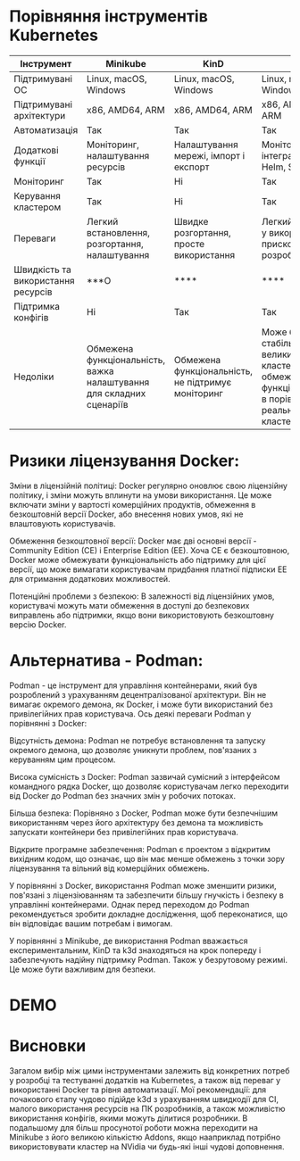 # Порівняння інструментів Kubernetes

| Інструмент   | Minikube              | KinD                 | k3d                    |
|--------------|-----------------------|----------------------|------------------------|
| Підтримувані ОС | Linux, macOS, Windows | Linux, macOS, Windows | Linux, macOS, Windows |
| Підтримувані архітектури | x86, AMD64, ARM | x86, AMD64, ARM | x86, AMD64, ARM |
| Автоматизація | Так | Так | Так |
| Додаткові функції | Моніторинг, налаштування ресурсів | Налаштування мережі, імпорт і експорт | Моніторинг, інтеграція з Helm, Skaffold |
| Моніторинг | Так | Ні | Так |
| Керування кластером | Так | Ні | Так |
| Переваги | Легкий встановлення, розгортання, налаштування | Швидке розгортання, просте використання | Легкий, зручний у використанні, прискорює розробку |
| Швидкість та використання ресурсів| ***О | **** | **** |
| Підтримка конфігів | Ні | Так | Так |
| Недоліки | Обмежена функціональність, важка налаштування для складних сценаріїв | Обмежена функціональність, не підтримує моніторинг | Може бути менш стабільним для великих кластерів, обмежена функціональність в порівнянні з реальним кластером |


# Ризики ліцензування Docker:
Зміни в ліцензійній політиці: Docker регулярно оновлює свою ліцензійну політику, і зміни можуть вплинути на умови використання. Це може включати зміни у вартості комерційних продуктів, обмеження в безкоштовній версії Docker, або внесення нових умов, які не влаштовують користувачів.

Обмеження безкоштовної версії: Docker має дві основні версії - Community Edition (CE) і Enterprise Edition (EE). Хоча CE є безкоштовною, Docker може обмежувати функціональність або підтримку для цієї версії, що може вимагати користувачам придбання платної підписки EE для отримання додаткових можливостей.

Потенційні проблеми з безпекою: В залежності від ліцензійних умов, користувачі можуть мати обмеження в доступі до безпекових виправлень або підтримки, якщо вони використовують безкоштовну версію Docker.

# Альтернатива - Podman:
Podman - це інструмент для управління контейнерами, який був розроблений з урахуванням децентралізованої архітектури. Він не вимагає окремого демона, як Docker, і може бути використаний без привілегійних прав користувача. Ось деякі переваги Podman у порівнянні з Docker:

Відсутність демона: Podman не потребує встановлення та запуску окремого демона, що дозволяє уникнути проблем, пов'язаних з керуванням цим процесом.

Висока сумісність з Docker: Podman зазвичай сумісний з інтерфейсом командного рядка Docker, що дозволяє користувачам легко переходити від Docker до Podman без значних змін у робочих потоках.

Більша безпека: Порівняно з Docker, Podman може бути безпечнішим використанням через його архітектуру без демона та можливість запускати контейнери без привілегійних прав користувача.

Відкрите програмне забезпечення: Podman є проектом з відкритим вихідним кодом, що означає, що він має менше обмежень з точки зору ліцензування та вільний від комерційних обмежень.

У порівнянні з Docker, використання Podman може зменшити ризики, пов'язані з ліцензіюванням та забезпечити більшу гнучкість і безпеку в управлінні контейнерами. Однак перед переходом до Podman рекомендується зробити докладне дослідження, щоб переконатися, що він відповідає вашим потребам і вимогам.

У порівнянні з Minikube, де використання Podman вважається експериментальним, KinD та k3d знаходяться на крок попереду і забезпечують надійну підтримку Podman. Також у безрутовому режимі. Це може бути важливим для безпеки.

# DEMO



# Висновки
Загалом вибір між цими інструментами залежить від конкретних потреб у розробці та тестуванні додатків на Kubernetes, а також від переваг у використанні Docker та рівня автоматизації.
Мої рекомендації: для почакового єтапу чудово підійде k3d з урахуванням швидкодії для CI, малого використання ресурсів на ПК розробників, а також можливістю використання конфігів, якими можуть ділитися розробники. В подальшому для більш просунотої роботи можна переходити на Minikube з його великою кількістю Addons, якщо нааприклад потрібно використовувати кластер на NVidia чи будь-які інші чудові доповнення.